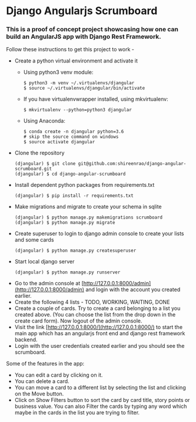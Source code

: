# Django Angularjs Scrumboard

### This is a proof of concept project showcasing how one can build an AngularJS app with Django Rest Framework.

Follow these instructions to get this project to work - 

+ Create a python virtual environment and activate it
  * Using python3 venv module:
    ```
    $ python3 -m venv ~/.virtualenvs/djangular
    $ source ~/.virtualenvs/djangular/bin/activate
    ```
  * If you have virtualenvwrapper installed, using mkvirtualenv:
    ```
    $ mkvirtualenv --python=python3 djangular
    ```

  * Using Anaconda:
     ```
     $ conda create -n djangular python=3.6
     # skip the source command on windows
     $ source activate djangular
     ```
+ Clone the repository
  ```
  (djangular) $ git clone git@github.com:shireenrao/django-angular-scrumboard.git
  (djangular) $ cd django-angular-scrumboard
  ```
+ Install dependent python packages from requirements.txt
  ```
  (djangular) $ pip install -r requirements.txt 
  ```
+ Make migrations and migrate to create your schema in sqlite
  ```
  (djangular) $ python manage.py makemigrations scrumboard
  (djangular) $ python manage.py migrate
  ```
+ Create superuser to login to django admin console to create your lists and some cards
  ``` 
  (djangular) $ python manage.py createsuperuser  
  ```
+ Start local django server 
  ```
  (djangular) $ python manage.py runserver
  ```
+ Go to the admin console at [http://127.0.0.1:8000/admin](http://127.0.0.1:8000/admin) and login with the account you created earlier.
+ Create the following 4 lists - TODO, WORKING, WAITING, DONE
+ Create a couple of cards. Try to create a card belonging to a list you created above. (You can choose the list from the drop down in the create card form). Now logout of the admin console.
+ Visit the link [http://127.0.0.1:8000/](http://127.0.0.1:8000/) to start the main app which has an angularjs front end and django rest framework backend.
+ Login with the user credentials created earlier and you should see the scrumboard.

Some of the features in the app: 
+ You can edit a card by clicking on it.
+ You can delete a card.
+ You can move a card to a different list by selecting the list and clicking on the Move button.
+ Click on Show Filters button to sort the card by card title, story points or business value. You can also Filter the cards by typing any word which maybe in the cards in the list you are trying to filter.



